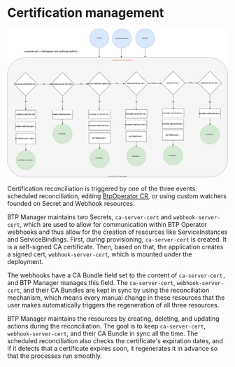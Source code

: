 # Certification management


![Certification management diagram](/docs/assets/certs.svg)

Certification reconciliation is triggered by one of the three events: scheduled reconciliation, editing [BtpOperator CR](/api/v1alpha1/btpoperator_types.go), or using custom watchers founded on Secret and Webhook resources.

BTP Manager maintains two Secrets, `ca-server-cert` and `webhook-server-cert`, which are used to allow for communication within BTP Operator webhooks and thus allow for the creation of resources like ServiceInstances and ServiceBindings.
First, during provisioning, `ca-server-cert` is created. It is a self-signed CA certificate. Then, based on that, the application creates a signed cert, `webhook-server-cert`, which is mounted under the deployment.

The webhooks have a CA Bundle field set to the content of `ca-server-cert,` and BTP Manager manages this field.
The `ca-server-cert`, `webhook-server-cert`, and their CA Bundles are kept in sync by using the reconciliation mechanism, which means every manual change in these resources that the user makes automatically triggers the regeneration of all three resources.

BTP Manager maintains the resources by creating, deleting, and updating actions during the reconciliation. The goal is to keep `ca-server-cert`, `webhook-server-cert`, and their CA Bundle in sync all the time.
The scheduled reconciliation also checks the certificate's expiration dates, and if it detects that a certificate expires soon, it regenerates it in advance so that the processes run smoothly.

